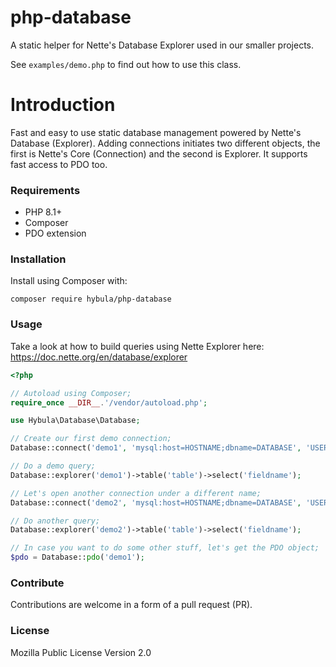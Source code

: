 # php-database
A static helper for Nette's Database Explorer used in our smaller projects.

See  `examples/demo.php` to find out how to use this class.

# Introduction
Fast and easy to use static database management powered by Nette's Database (Explorer).
Adding connections initiates two different objects, the first is Nette's Core (Connection) and the second is Explorer. It supports fast access to PDO too.

### Requirements
- PHP 8.1+
- Composer
- PDO extension

### Installation
Install using Composer with:
```
composer require hybula/php-database
```

### Usage
Take a look at how to build queries using Nette Explorer here: https://doc.nette.org/en/database/explorer
```php
<?php

// Autoload using Composer;
require_once __DIR__.'/vendor/autoload.php';

use Hybula\Database\Database;

// Create our first demo connection;
Database::connect('demo1', 'mysql:host=HOSTNAME;dbname=DATABASE', 'USERNAME', 'PASSWORD');

// Do a demo query;
Database::explorer('demo1')->table('table')->select('fieldname');

// Let's open another connection under a different name;
Database::connect('demo2', 'mysql:host=HOSTNAME;dbname=DATABASE', 'USERNAME', 'PASSWORD');

// Do another query;
Database::explorer('demo2')->table('table')->select('fieldname');

// In case you want to do some other stuff, let's get the PDO object;
$pdo = Database::pdo('demo1');

```

### Contribute
Contributions are welcome in a form of a pull request (PR).

### License
Mozilla Public License Version 2.0